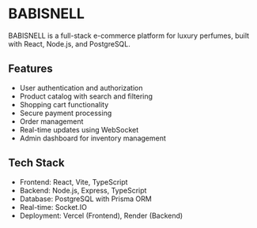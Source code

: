 # BABISNELL

BABISNELL is a full-stack e-commerce platform for luxury perfumes, built with React, Node.js, and PostgreSQL.

## Features

- User authentication and authorization
- Product catalog with search and filtering
- Shopping cart functionality
- Secure payment processing
- Order management
- Real-time updates using WebSocket
- Admin dashboard for inventory management

## Tech Stack

- Frontend: React, Vite, TypeScript
- Backend: Node.js, Express, TypeScript
- Database: PostgreSQL with Prisma ORM
- Real-time: Socket.IO
- Deployment: Vercel (Frontend), Render (Backend)
